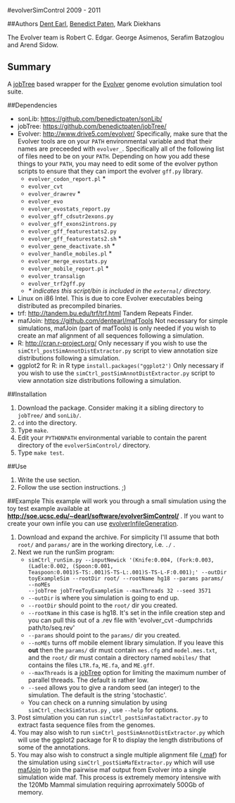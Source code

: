#evolverSimControl
2009 - 2011

##Authors
[Dent Earl](https://github.com/dentearl/), [Benedict Paten](https://github.com/dentearl/), Mark Diekhans

The Evolver team is Robert C. Edgar. George Asimenos, Serafim Batzoglou and Arend Sidow.

## Summary
A [jobTree](https://github.com/benedictpaten/jobTree/) based wrapper for the [Evolver](http://www.drive5.com/evolver/) genome evolution simulation tool suite.

##Dependencies
* sonLib: https://github.com/benedictpaten/sonLib/
* jobTree: https://github.com/benedictpaten/jobTree/
* Evolver: http://www.drive5.com/evolver/ Specifically, make sure that the Evolver tools are on your <code>PATH</code> environmental variable and that their names are preceeded with <code>evolver_</code>. Specifically all of the following list of files need to be on your <code>PATH</code>. Depending on how you add these things to your <code>PATH</code>, you may need to edit some of the evolver python scripts to ensure that they can import the evolver <code>gff.py</code> library.
    * <code>evolver_codon_report.pl</code> *
    * <code>evolver_cvt</code>
    * <code>evolver_drawrev</code> *
    * <code>evolver_evo</code>
    * <code>evolver_evostats_report.py</code>
    * <code>evolver_gff_cdsutr2exons.py</code>
    * <code>evolver_gff_exons2introns.py</code>
    * <code>evolver_gff_featurestats2.py</code>
    * <code>evolver_gff_featurestats2.sh</code> *
    * <code>evolver_gene_deactivate.sh</code> *
    * <code>evolver_handle_mobiles.pl</code> *
    * <code>evolver_merge_evostats.py</code>
    * <code>evolver_mobile_report.pl</code> *
    * <code>evolver_transalign</code>
    * <code>evolver_trf2gff.py</code>
    * _* indicates this script/bin is included in the <code>external/</code> directory._
* Linux on i86 Intel. This is due to core Evolver executables being distributed as precompiled binaries.
* trf: http://tandem.bu.edu/trf/trf.html Tandem Repeats Finder.
* mafJoin: https://github.com/dentearl/mafTools Not necessary for simple simulations, mafJoin (part of mafTools) is only needed if you wish to create an maf alignment of all sequences following a simulation.
* R: http://cran.r-project.org/ Only necessary if you wish to use the <code>simCtrl_postSimAnnotDistExtractor.py</code> script to view annotation size distributions following a simulation.
* ggplot2 for R: in R type <code>install.packages("ggplot2')</code> Only necessary if you wish to use the <code>simCtrl_postSimAnnotDistExtractor.py</code> script to view annotation size distributions following a simulation.

##Installation
1. Download the package. Consider making it a sibling directory to <code>jobTree/</code> and <code>sonLib/</code>.
2. <code>cd</code> into the directory.
3. Type <code>make</code>.
4. Edit your <code>PYTHONPATH</code> environmental variable to contain the parent directory of the <code>evolverSimControl/</code> directory.
5. Type <code>make test</code>.

##Use
1. Write the use section.
2. Follow the use section instructions. ;)

##Example
This example will work you through a small simulation using the toy test example available at **http://soe.ucsc.edu/~dearl/software/evolverSimControl/** . If you want to create your own infile you can use [evolverInfileGeneration](https://github.com/dentearl/evolverInfileGeneration).
1. Download and expand the archive. For simplicity I'll assume that both <code>root/</code> and <code>params/</code> are in the working directory, i.e. <code>./</code> .
2. Next we run the runSim program:
    * <code>simCtrl_runSim.py --inputNewick '(Knife:0.004, (Fork:0.003, (Ladle:0.002, (Spoon:0.001, Teaspoon:0.001)S-TS:.001)S-TS-L:.001)S-TS-L-F:0.001);' --outDir toyExampleSim --rootDir root/ --rootName hg18 --params params/ --noMEs --jobTree jobTreeToyExampleSim --maxThreads 32 --seed 3571</code>
    * <code>--outDir</code> is where you simulation is going to end up.
    * <code>--rootDir</code> should point to the <code>root/</code> dir you created.
    * <code>--rootName</code> in this case is hg18. It's set in the infile creation step and you can pull this out of a .rev file with 'evolver_cvt -dumpchrids path/to/seq.rev'
    * <code>--params</code> should point to the <code>params/</code> dir you created.
    * <code>--noMEs</code> turns off mobile element library simulation. If you leave this **out** then the <code>params/</code> dir must contain <code>mes.cfg</code> and <code>model.mes.txt</code>, and the <code>root/</code> dir must contain a directory named <code>mobiles/</code> that contains the files <code>LTR.fa</code>, <code>ME.fa</code>, and <code>ME.gff</code>.
    * <code>--maxThreads</code> is a [jobTree](https://github.com/benedictpaten/jobTree/) option for limiting the maximum number of parallel threads. The default is rather low.
    * <code>--seed</code> allows you to give a random seed (an integer) to the simulation. The default is the string 'stochastic'.
    * You can check on a running simulation by using <code>simCtrl_checkSimStatus.py</code> , use <code>--help</code> for options.
3. Post simulation you can run <code>simCtrl_postSimFastaExtractor.py</code> to extract fasta sequence files from the genomes.
4. You may also wish to run <code>simCtrl_postSimAnnotDistExtractor.py</code> which will use the ggplot2 package for R to display the length distributions of some of the annotations.
5. You may also wish to construct a single multiple alignment file ([.maf](http://genome.ucsc.edu/FAQ/FAQformat.html#format5)) for the simulation using <code>simCtrl_postSimMafExtractor.py</code> which will use [mafJoin](https://github.com/dentearl/mafTools/) to join the pairwise maf output from Evolver into a single simulation wide maf. This process is extremely memory intensive with the 120Mb Mammal simulation requiring aprroximately 500Gb of memory.
